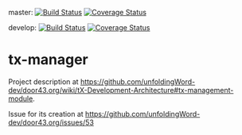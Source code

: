master:
[![Build Status](https://travis-ci.org/unfoldingWord-dev/tx-manager.svg?branch=master)](https://travis-ci.org/unfoldingWord-dev/tx-manager) 
[![Coverage Status](https://coveralls.io/repos/github/unfoldingWord-dev/tx-manager/badge.svg?branch=master)](https://coveralls.io/github/unfoldingWord-dev/tx-manager?branch=master)

develop:
[![Build Status](https://travis-ci.org/unfoldingWord-dev/tx-manager.svg?branch=develop)](https://travis-ci.org/unfoldingWord-dev/tx-manager) 
[![Coverage Status](https://coveralls.io/repos/github/unfoldingWord-dev/tx-manager/badge.svg?branch=develop)](https://coveralls.io/github/unfoldingWord-dev/tx-manager?branch=develop)

# tx-manager

Project description at https://github.com/unfoldingWord-dev/door43.org/wiki/tX-Development-Architecture#tx-management-module.

Issue for its creation at https://github.com/unfoldingWord-dev/door43.org/issues/53
